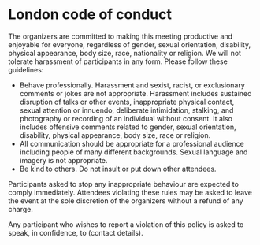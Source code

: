 London code of conduct
======================

The organizers are committed to making this meeting productive and
enjoyable for everyone, regardless of gender, sexual orientation,
disability, physical appearance, body size, race, nationality or
religion. We will not tolerate harassment of participants in any
form. Please follow these guidelines:

- Behave professionally. Harassment and sexist, racist, or
exclusionary comments or jokes are not appropriate. Harassment
includes sustained disruption of talks or other events,
inappropriate physical contact, sexual attention or innuendo,
deliberate intimidation, stalking, and photography or recording of
an individual without consent. It also includes offensive comments
related to gender, sexual orientation, disability, physical
appearance, body size, race or religion.
- All communication should be appropriate for a professional
audience including people of many different backgrounds. Sexual
language and imagery is not appropriate.
- Be kind to others. Do not insult or put down other attendees.

Participants asked to stop any inappropriate behaviour are expected
to comply immediately. Attendees violating these rules may be asked
to leave the event at the sole discretion of the organizers without
a refund of any charge.

Any participant who wishes to report a violation of this policy is
asked to speak, in confidence, to (contact details).
